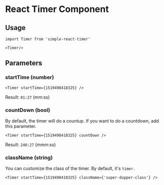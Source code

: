 # React Timer Component

## Usage

    import Timer from 'simple-react-timer'

    <Timer/>

## Parameters

### startTime (number)

    <Timer startTime={1519498418325} />

Result: `01:27` (mm:ss)

### countDown (bool)

By default, the timer will do a countup. If you want to do a countdown, add this parameter.

    <Timer startTime={1519498418325} countDown />

Result: `240:27` (mmm:ss)

### className (string)

You can customize the class of the timer. By default, it's `timer`.

    <Timer startTime={1519498418325} className={'super-dupper-class'} />

